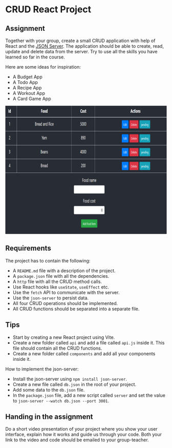 # CRUD React Project

## Assignment

Together with your group, create a small CRUD application with help of React and the 
[JSON Server](https://www.npmjs.com/package/json-server). The application should be able to create, read, update 
and delete data from the server. Try to use all the skills you have learned so far in the course.

Here are some ideas for inspiration:

- A Budget App
- A Todo App
- A Recipe App
- A Workout App
- A Card Game App

<img src="./images/react-crud-api.png" width="800" height="400">

## Requirements

The project has to contain the following:

- A `README.md` file with a description of the project.
- A `package.json` file with all the dependencies.
- A `http` file with all the CRUD method calls.
- Use React hooks like `useState`, `useEffect` etc.
- Use the `fetch` API to communicate with the server.
- Use the `json-server` to persist data.
- All four CRUD operations should be implemented.
- All CRUD functions should be separated into a separate file.

## Tips

- Start by creating a new React project using Vite.
- Create a new folder called `api` and add a file called `api.js` inside it. This file should contain all the CRUD functions.
- Create a new folder called `components` and add all your components inside it.

How to implement the json-server:

- Install the json-server using `npm install json-server`.
- Create a new file called `db.json` in the root of your project.
- Add some data to the `db.json` file.
- In the `package.json` file, add a new script called `server` and set the value to `json-server --watch db.json --port 3001`.

## Handing in the assignment

Do a short video presentation of your project where you show your user interface, explain how it works and guide us 
through your code. Both your link to the video and code should be emailed to your group-teacher.
